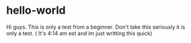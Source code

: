 # hello-world
Hi guys.
This is only a test from a beginner.
Don't take this seriously it is only a test. ( It's 4:14 am est and im just writting this quick)
